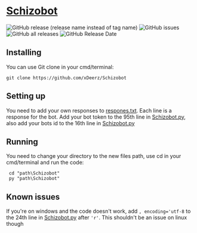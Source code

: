 # [Schizobot](https://discord.com/api/oauth2/authorize?client_id=725041777211342910&permissions=117760&scope=bot)
![GitHub release (release name instead of tag name)](https://img.shields.io/github/v/release/xDeerz/Schizobot?include_prereleases) ![GitHub issues](https://img.shields.io/github/issues/xDeerz/Schizobot) ![GitHub all releases](https://img.shields.io/github/downloads/xDeerz/Schizobot/total) ![GitHub Release Date](https://img.shields.io/github/release-date/xDeerz/Schizobot)
 
 ## Installing
You can use Git clone in your cmd/terminal:
```
git clone https://github.com/xDeerz/Schizobot
```

## Setting up
You need to add your own responses to [respones.txt](https://github.com/xDeerz/Schizobot/blob/main/responses.txt).
Each line is a response for the bot. Add your bot token to the 95th line in [Schizobot.py](https://github.com/xDeerz/Schizobot/blob/b337c28aee4d6825f38f3482e688424f632011f2/Schizobot.py#L95), also add your bots id to the 16th line in [Schizobot.py](https://github.com/xDeerz/Schizobot/blob/1cb4451c5ff064e1fd0d50b589f8632aac966801/Schizobot.py#L16)

## Running
You need to change your directory to the new files path, use cd in your cmd/terminal and run the code:
```
 cd "path\Schizobot"
 py "path\Schizobot"
```
## Known issues
If you're on windows and the code doesn't work, add ```, encoding='utf-8``` to the 24th line in [Schizobot.py](https://github.com/xDeerz/Schizobot/blob/b337c28aee4d6825f38f3482e688424f632011f2/Schizobot.py#L24) after ```'r'```. This shouldn't be an issue on linux though   
